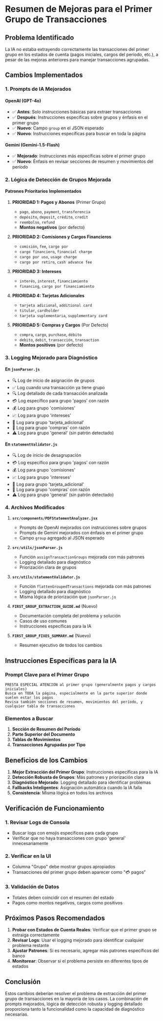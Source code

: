 # Resumen de Mejoras para el Primer Grupo de Transacciones

## Problema Identificado
La IA no estaba extrayendo correctamente las transacciones del primer grupo en los estados de cuenta (pagos iniciales, cargos del período, etc.), a pesar de las mejoras anteriores para manejar transacciones agrupadas.

## Cambios Implementados

### 1. Prompts de IA Mejorados

#### OpenAI (GPT-4o)
- ✅ **Antes**: Solo instrucciones básicas para extraer transacciones
- ✅ **Después**: Instrucciones específicas sobre grupos y énfasis en el primer grupo
- ✅ **Nuevo**: Campo `group` en el JSON esperado
- ✅ **Nuevo**: Instrucciones específicas para buscar en toda la página

#### Gemini (Gemini-1.5-Flash)
- ✅ **Mejorado**: Instrucciones más específicas sobre el primer grupo
- ✅ **Nuevo**: Énfasis en revisar secciones de resumen y movimientos del período

### 2. Lógica de Detección de Grupos Mejorada

#### Patrones Prioritarios Implementados
1. **PRIORIDAD 1: Pagos y Abonos** (Primer Grupo)
   - `pago`, `abono`, `payment`, `transferencia`
   - `depósito`, `deposit`, `crédito`, `credit`
   - `reembolso`, `refund`
   - **Montos negativos** (por defecto)

2. **PRIORIDAD 2: Comisiones y Cargos Financieros**
   - `comisión`, `fee`, `cargo por`
   - `cargo financiero`, `financial charge`
   - `cargo por uso`, `usage charge`
   - `cargo por retiro`, `cash advance fee`

3. **PRIORIDAD 3: Intereses**
   - `interés`, `interest`, `financiamiento`
   - `financing`, `cargo por financiamiento`

4. **PRIORIDAD 4: Tarjetas Adicionales**
   - `tarjeta adicional`, `additional card`
   - `titular`, `cardholder`
   - `tarjeta suplementaria`, `supplementary card`

5. **PRIORIDAD 5: Compras y Cargos** (Por Defecto)
   - `compra`, `cargo`, `purchase`, `débito`
   - `debito`, `debit`, `transacción`, `transaction`
   - **Montos positivos** (por defecto)

### 3. Logging Mejorado para Diagnóstico

#### En `jsonParser.js`
- 🔍 Log de inicio de asignación de grupos
- ✅ Log cuando una transacción ya tiene grupo
- 🔍 Log detallado de cada transacción analizada
- 💳 Log específico para grupo 'pagos' con razón
- 💰 Log para grupo 'comisiones'
- 📈 Log para grupo 'intereses'
- 🔄 Log para grupo 'tarjeta_adicional'
- 🛒 Log para grupo 'compras' con razón
- ⚠️ Log para grupo 'general' (sin patrón detectado)

#### En `statementValidator.js`
- 🔍 Log de inicio de desagrupación
- 💳 Log específico para grupo 'pagos' con razón
- 💰 Log para grupo 'comisiones'
- 📈 Log para grupo 'intereses'
- 🔄 Log para grupo 'tarjeta_adicional'
- 🛒 Log para grupo 'compras' con razón
- ⚠️ Log para grupo 'general' (sin patrón detectado)

### 4. Archivos Modificados

1. **`src/components/PDFStatementAnalyzer.jsx`**
   - Prompts de OpenAI mejorados con instrucciones sobre grupos
   - Prompts de Gemini mejorados con énfasis en el primer grupo
   - Campo `group` agregado al JSON esperado

2. **`src/utils/jsonParser.js`**
   - Función `assignTransactionGroups` mejorada con más patrones
   - Logging detallado para diagnóstico
   - Priorización clara de grupos

3. **`src/utils/statementValidator.js`**
   - Función `flattenGroupedTransactions` mejorada con más patrones
   - Logging detallado para diagnóstico
   - Misma lógica de priorización que `jsonParser.js`

4. **`FIRST_GROUP_EXTRACTION_GUIDE.md`** (Nuevo)
   - Documentación completa del problema y solución
   - Casos de uso comunes
   - Instrucciones específicas para la IA

5. **`FIRST_GROUP_FIXES_SUMMARY.md`** (Nuevo)
   - Resumen ejecutivo de todos los cambios

## Instrucciones Específicas para la IA

### Prompt Clave para el Primer Grupo
```
PRESTA ESPECIAL ATENCIÓN al primer grupo (generalmente pagos y cargos iniciales)
Busca en TODA la página, especialmente en la parte superior donde suelen estar los pagos
Revisa también secciones de resumen, movimientos del período, y cualquier tabla de transacciones
```

### Elementos a Buscar
1. **Sección de Resumen del Período**
2. **Parte Superior del Documento**
3. **Tablas de Movimientos**
4. **Transacciones Agrupadas por Tipo**

## Beneficios de los Cambios

1. **Mejor Extracción del Primer Grupo**: Instrucciones específicas para la IA
2. **Detección Robusta de Grupos**: Más patrones y priorización clara
3. **Diagnóstico Mejorado**: Logging detallado para identificar problemas
4. **Fallbacks Inteligentes**: Asignación automática cuando la IA falla
5. **Consistencia**: Misma lógica en todos los archivos

## Verificación de Funcionamiento

### 1. Revisar Logs de Consola
- Buscar logs con emojis específicos para cada grupo
- Verificar que no haya transacciones con grupo 'general' innecesariamente

### 2. Verificar en la UI
- Columna "Grupo" debe mostrar grupos apropiados
- Transacciones del primer grupo deben aparecer como "💳 pagos"

### 3. Validación de Datos
- Totales deben coincidir con el resumen del estado
- Pagos como montos negativos, cargos como positivos

## Próximos Pasos Recomendados

1. **Probar con Estados de Cuenta Reales**: Verificar que el primer grupo se extraiga correctamente
2. **Revisar Logs**: Usar el logging mejorado para identificar cualquier problema restante
3. **Ajustar Patrones**: Si es necesario, agregar más patrones específicos del banco
4. **Monitorear**: Observar si el problema persiste en diferentes tipos de estados

## Conclusión

Estos cambios deberían resolver el problema de extracción del primer grupo de transacciones en la mayoría de los casos. La combinación de prompts mejorados, lógica de detección robusta y logging detallado proporciona tanto la funcionalidad como la capacidad de diagnóstico necesarias.
